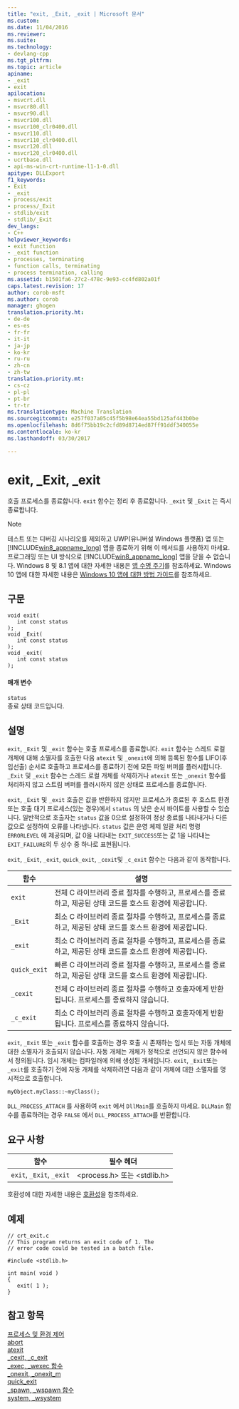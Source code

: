 ```yaml
---
title: "exit, _Exit, _exit | Microsoft 문서"
ms.custom: 
ms.date: 11/04/2016
ms.reviewer: 
ms.suite: 
ms.technology:
- devlang-cpp
ms.tgt_pltfrm: 
ms.topic: article
apiname:
- _exit
- exit
apilocation:
- msvcrt.dll
- msvcr80.dll
- msvcr90.dll
- msvcr100.dll
- msvcr100_clr0400.dll
- msvcr110.dll
- msvcr110_clr0400.dll
- msvcr120.dll
- msvcr120_clr0400.dll
- ucrtbase.dll
- api-ms-win-crt-runtime-l1-1-0.dll
apitype: DLLExport
f1_keywords:
- Exit
- _exit
- process/exit
- process/_Exit
- stdlib/exit
- stdlib/_Exit
dev_langs:
- C++
helpviewer_keywords:
- exit function
- _exit function
- processes, terminating
- function calls, terminating
- process termination, calling
ms.assetid: b1501fa6-27c2-478c-9e93-cc4fd802a01f
caps.latest.revision: 17
author: corob-msft
ms.author: corob
manager: ghogen
translation.priority.ht:
- de-de
- es-es
- fr-fr
- it-it
- ja-jp
- ko-kr
- ru-ru
- zh-cn
- zh-tw
translation.priority.mt:
- cs-cz
- pl-pl
- pt-br
- tr-tr
ms.translationtype: Machine Translation
ms.sourcegitcommit: e257f037a05c45f5b98e64ea55bd125af443b0be
ms.openlocfilehash: 8d6f75bb19c2cfd89d8714ed87ff91ddf340055e
ms.contentlocale: ko-kr
ms.lasthandoff: 03/30/2017

---
```

# <a name="exit-exit-exit"></a>exit, _Exit, _exit
호출 프로세스를 종료합니다. `exit` 함수는 정리 후 종료합니다. `_exit` 및 `_Exit` 는 즉시 종료합니다.  
  
> [!NOTE]
>  테스트 또는 디버깅 시나리오를 제외하고 UWP(유니버설 Windows 플랫폼) 앱 또는 [!INCLUDE[win8_appname_long](../../build/includes/win8_appname_long_md.md)] 앱을 종료하기 위해 이 메서드를 사용하지 마세요. 프로그래밍 또는 UI 방식으로 [!INCLUDE[win8_appname_long](../../build/includes/win8_appname_long_md.md)] 앱을 닫을 수 없습니다. Windows 8 및 8.1 앱에 대한 자세한 내용은 [앱 수명 주기](http://go.microsoft.com/fwlink/?LinkId=262853)를 참조하세요. Windows 10 앱에 대한 자세한 내용은 [Windows 10 앱에 대한 방법 가이드](http://go.microsoft.com/fwlink/p/?linkid=619133)를 참조하세요.  
  
## <a name="syntax"></a>구문  
  
```  
void exit(   
   int const status   
);  
void _Exit(   
   int const status   
);  
void _exit(   
   int const status   
);  
```  
  
#### <a name="parameters"></a>매개 변수  
 `status`  
 종료 상태 코드입니다.  
  
## <a name="remarks"></a>설명  
 `exit`, `_Exit` 및 `_exit` 함수는 호출 프로세스를 종료합니다. `exit` 함수는 스레드 로컬 개체에 대해 소멸자를 호출한 다음 `atexit` 및 `_onexit`에 의해 등록된 함수를 LIFO(후입선출) 순서로 호출하고 프로세스를 종료하기 전에 모든 파일 버퍼를 플러시합니다. `_Exit` 및 `_exit` 함수는 스레드 로컬 개체를 삭제하거나 `atexit` 또는 `_onexit` 함수를 처리하지 않고 스트림 버퍼를 플러시하지 않은 상태로 프로세스를 종료합니다.  
  
 `exit`, `_Exit` 및 `_exit` 호출은 값을 반환하지 않지만 프로세스가 종료된 후 호스트 환경 또는 호출 대기 프로세스(있는 경우)에서 `status` 의 낮은 순서 바이트를 사용할 수 있습니다. 일반적으로 호출자는 `status` 값을 0으로 설정하여 정상 종료를 나타내거나 다른 값으로 설정하여 오류를 나타냅니다. `status` 값은 운영 체제 일괄 처리 명령 `ERRORLEVEL` 에 제공되며, 값 0을 나타내는 `EXIT_SUCCESS`또는 값 1을 나타내는 `EXIT_FAILURE`의 두 상수 중 하나로 표현됩니다.  
  
 `exit`, `_Exit`, `_exit`, `quick_exit`, `_cexit`및 `_c_exit` 함수는 다음과 같이 동작합니다.  
  
|함수|설명|  
|--------------|-----------------|  
|`exit`|전체 C 라이브러리 종료 절차를 수행하고, 프로세스를 종료하고, 제공된 상태 코드를 호스트 환경에 제공합니다.|  
|`_Exit`|최소 C 라이브러리 종료 절차를 수행하고, 프로세스를 종료하고, 제공된 상태 코드를 호스트 환경에 제공합니다.|  
|`_exit`|최소 C 라이브러리 종료 절차를 수행하고, 프로세스를 종료하고, 제공된 상태 코드를 호스트 환경에 제공합니다.|  
|`quick_exit`|빠른 C 라이브러리 종료 절차를 수행하고, 프로세스를 종료하고, 제공된 상태 코드를 호스트 환경에 제공합니다.|  
|`_cexit`|전체 C 라이브러리 종료 절차를 수행하고 호출자에게 반환됩니다. 프로세스를 종료하지 않습니다.|  
|`_c_exit`|최소 C 라이브러리 종료 절차를 수행하고 호출자에게 반환됩니다. 프로세스를 종료하지 않습니다.|  
  
 `exit`,  `_Exit` 또는 `_exit` 함수를 호출하는 경우 호출 시 존재하는 임시 또는 자동 개체에 대한 소멸자가 호출되지 않습니다. 자동 개체는 개체가 정적으로 선언되지 않은 함수에서 정의됩니다. 임시 개체는 컴파일러에 의해 생성된 개체입니다. `exit`, `_Exit`또는 `_exit`를 호출하기 전에 자동 개체를 삭제하려면 다음과 같이 개체에 대한 소멸자를 명시적으로 호출합니다.  
  
```  
myObject.myClass::~myClass();  
```  
  
 `DLL_PROCESS_ATTACH` 를 사용하여 `exit` 에서 `DllMain`를 호출하지 마세요. `DLLMain` 함수를 종료하려는 경우 `FALSE` 에서 `DLL_PROCESS_ATTACH`를 반환합니다.  
  
## <a name="requirements"></a>요구 사항  
  
|함수|필수 헤더|  
|--------------|---------------------|  
|`exit`, `_Exit`, `_exit`|\<process.h> 또는 \<stdlib.h>|  
  
 호환성에 대한 자세한 내용은 [호환성](../../c-runtime-library/compatibility.md)을 참조하세요.  
  
## <a name="example"></a>예제  
  
```  
// crt_exit.c  
// This program returns an exit code of 1. The  
// error code could be tested in a batch file.  
  
#include <stdlib.h>  
  
int main( void )  
{  
   exit( 1 );  
}  
```  
  
## <a name="see-also"></a>참고 항목  
 [프로세스 및 환경 제어](../../c-runtime-library/process-and-environment-control.md)   
 [abort](../../c-runtime-library/reference/abort.md)   
 [atexit](../../c-runtime-library/reference/atexit.md)   
 [_cexit, _c_exit](../../c-runtime-library/reference/cexit-c-exit.md)   
 [_exec, _wexec 함수](../../c-runtime-library/exec-wexec-functions.md)   
 [_onexit, _onexit_m](../../c-runtime-library/reference/onexit-onexit-m.md)   
 [quick_exit](../../c-runtime-library/reference/quick-exit1.md)   
 [_spawn, _wspawn 함수](../../c-runtime-library/spawn-wspawn-functions.md)   
 [system, _wsystem](../../c-runtime-library/reference/system-wsystem.md)
